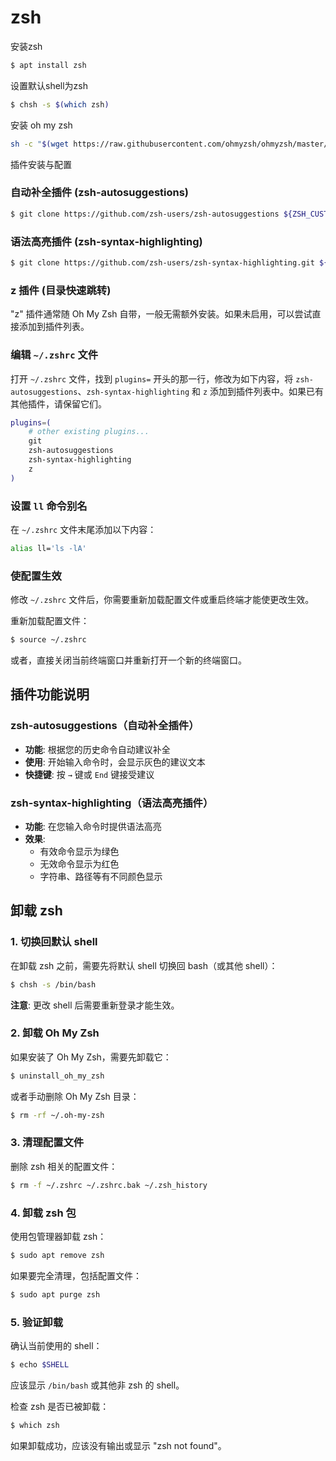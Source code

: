 # zsh

安装zsh

```bash
$ apt install zsh 
```

设置默认shell为zsh

```bash
$ chsh -s $(which zsh)
```

安装 oh my zsh

```bash
sh -c "$(wget https://raw.githubusercontent.com/ohmyzsh/ohmyzsh/master/tools/install.sh -O -)"
```

插件安装与配置

### 自动补全插件 (zsh-autosuggestions)

```bash
$ git clone https://github.com/zsh-users/zsh-autosuggestions ${ZSH_CUSTOM:-~/.oh-my-zsh/custom}/plugins/zsh-autosuggestions
```

### 语法高亮插件 (zsh-syntax-highlighting)

```bash
$ git clone https://github.com/zsh-users/zsh-syntax-highlighting.git ${ZSH_CUSTOM:-~/.oh-my-zsh/custom}/plugins/zsh-syntax-highlighting
```

### z 插件 (目录快速跳转)

"z" 插件通常随 Oh My Zsh 自带，一般无需额外安装。如果未启用，可以尝试直接添加到插件列表。

### 编辑 `~/.zshrc` 文件

打开 `~/.zshrc` 文件，找到 `plugins=` 开头的那一行，修改为如下内容，将 `zsh-autosuggestions`、`zsh-syntax-highlighting` 和 `z` 添加到插件列表中。如果已有其他插件，请保留它们。

```zsh
plugins=(
    # other existing plugins...
    git
    zsh-autosuggestions
    zsh-syntax-highlighting
    z
)
```

### 设置 `ll` 命令别名

在 `~/.zshrc` 文件末尾添加以下内容：

```zsh
alias ll='ls -lA'
```

### 使配置生效

修改 `~/.zshrc` 文件后，你需要重新加载配置文件或重启终端才能使更改生效。

重新加载配置文件：
```bash
$ source ~/.zshrc
```

或者，直接关闭当前终端窗口并重新打开一个新的终端窗口。

## 插件功能说明

### zsh-autosuggestions（自动补全插件）
- **功能**: 根据您的历史命令自动建议补全
- **使用**: 开始输入命令时，会显示灰色的建议文本
- **快捷键**: 按 `→` 键或 `End` 键接受建议

### zsh-syntax-highlighting（语法高亮插件）  
- **功能**: 在您输入命令时提供语法高亮
- **效果**: 
  - 有效命令显示为绿色
  - 无效命令显示为红色
  - 字符串、路径等有不同颜色显示

## 卸载 zsh

### 1. 切换回默认 shell

在卸载 zsh 之前，需要先将默认 shell 切换回 bash（或其他 shell）：

```bash
$ chsh -s /bin/bash
```

**注意**: 更改 shell 后需要重新登录才能生效。

### 2. 卸载 Oh My Zsh

如果安装了 Oh My Zsh，需要先卸载它：

```bash
$ uninstall_oh_my_zsh
```

或者手动删除 Oh My Zsh 目录：

```bash
$ rm -rf ~/.oh-my-zsh
```

### 3. 清理配置文件

删除 zsh 相关的配置文件：

```bash
$ rm -f ~/.zshrc ~/.zshrc.bak ~/.zsh_history
```

### 4. 卸载 zsh 包

使用包管理器卸载 zsh：

```bash
$ sudo apt remove zsh
```

如果要完全清理，包括配置文件：

```bash
$ sudo apt purge zsh
```

### 5. 验证卸载

确认当前使用的 shell：

```bash
$ echo $SHELL
```

应该显示 `/bin/bash` 或其他非 zsh 的 shell。

检查 zsh 是否已被卸载：

```bash
$ which zsh
```

如果卸载成功，应该没有输出或显示 "zsh not found"。
